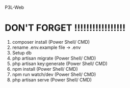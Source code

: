 P3L-Web

# DON'T FORGET !!!!!!!!!!!!!!!!!
1. composer install (Power Shell/ CMD)
2. rename .env.example file -> .env
3. Setup db
4. php artisan migrate (Power Shell/ CMD)
5. php artisan key:generate (Power Shell/ CMD)
6. npm install (Power Shell/ CMD)
8. npm run watch/dev (Power Shell/ CMD)
9. php artisan serve (Power Shell/ CMD)
